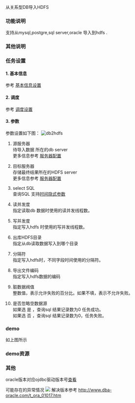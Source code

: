 从关系型DB导入HDFS

### 功能说明
支持从mysql,postgre,sql server,oracle  导入到hdfs .

### 其他说明


### 任务设置
#### 1. 基本信息  
参考 [基本信息设置](/workflow/workflow/runnerBasicInfo.md)  
#### 2. 调度  
参考 [调度设置](/workflow/workflow/runnerCycle.md)  

#### 3. 参数
参数设置如下图：
![db2hdfs](/workflow/workflow/images/db2hdfs1.png)

1. 源服务器  
待导入数据 所在的db server  
更多信息参考 [服务器配置](/workflow/services/readme.md)

2. 目标服务器  
存储最终结果所在的HDFS server   
更多信息参考 [服务器配置](/workflow/services/readme.md)

3. select SQL  
查询SQL
支持[时间隐式参数](/workflow/workflow/more/implicitVariable.md)

4. 读并发度  
指定读取db 数据时使用的读并发线程数。

5. 写并发度  
指定写入hdfs 时使用的写并发线程数。

6. 出库HDFS目录  
指定从db读取数据写入到哪个目录

7. 分隔符  
指定写入hdfs时，不同字段时间使用的分隔符。

8. 导出文件编码  
指定写入hdfs数据的编码  

9. 脏数据阀值  
整数值，表示允许失败的百分比。如果不填，表示不允许失败。

10. 是否忽略空数据源  
如果选 是 ，查询sql 结果记录数为0 任务成功。  
如果选 否 ，查询sql 结果记录数为0，任务失败。

### demo
如上图所示

### demo资源

### 其他
oracle版本对应ojdbc驱动版本号[查看](
https://www.oracle.com/technetwork/database/enterprise-edition/jdbc-faq-090281.html#01_01)

可能存在的异常情况
![](../images/oracle1.png)
解决版本参考
http://www.dba-oracle.com/t_ora_01017.htm
